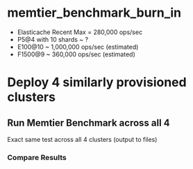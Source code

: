 # memtier_benchmark_burn_in

- Elasticache Recent Max = 280,000 ops/sec
- P5@4 with 10 shards ~ ?
- E100@10 ~ 1,000,000 ops/sec (estimated)
- F1500@9 ~   360,000 ops/sec (estimated)

# Deploy 4 similarly provisioned clusters

## Run Memtier Benchmark across all 4
Exact same test across all 4 clusters
(output to files)

### Compare Results